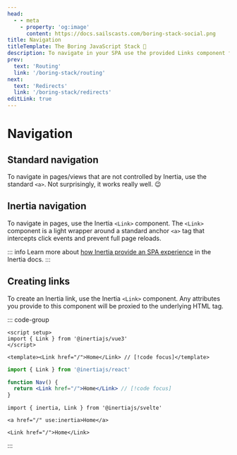 ```yaml
---
head:
  - - meta
    - property: 'og:image'
      content: https://docs.sailscasts.com/boring-stack-social.png
title: Navigation
titleTemplate: The Boring JavaScript Stack 🥱
description: To navigate in your SPA use the provided Links component for your UI framework.
prev:
  text: 'Routing'
  link: '/boring-stack/routing'
next:
  text: 'Redirects'
  link: '/boring-stack/redirects'
editLink: true
---
```


# Navigation

## Standard navigation

To navigate in pages/views that are not controlled by Inertia, use the standard `<a>`. Not surprisingly, it works really well. :wink:

## Inertia navigation

To navigate in pages, use the Inertia `<Link>` component. The `<Link>` component is a light wrapper around a standard anchor `<a>` tag that intercepts click events and prevent full page reloads.

::: info
Learn more about [how Inertia provide an SPA experience](https://inertiajs.com/how-it-works) in the Inertia docs.
:::

## Creating links

To create an Inertia link, use the Inertia `<Link>` component. Any attributes you provide to this component will be proxied to the underlying HTML tag.

::: code-group

```vue [Vue]
<script setup>
import { Link } from '@inertiajs/vue3'
</script>

<template><Link href="/">Home</Link> // [!code focus]</template>
```

```jsx [React]
import { Link } from '@inertiajs/react'

function Nav() {
  return <Link href="/">Home</Link> // [!code focus]
}
```

```svelte [Svelte]
import { inertia, Link } from '@inertiajs/svelte'

<a href="/" use:inertia>Home</a>

<Link href="/">Home</Link>
```

:::
